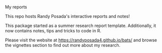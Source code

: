 My reports

This repo hosts Randy Posada's interactive reports and notes!

This package started as a summer research report template.
Additionally, it now contains notes, tips and tricks to code in R.

Please visit the website at https://randyposada4.github.io/bats/ and browse the vignettes section to find out more about
my research.
